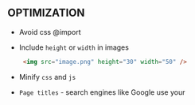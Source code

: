 ## OPTIMIZATION

- Avoid css @import
   
- Include `height` or `width` in images
   ```html
    <img src="image.png" height="30" width="50" />
   ```
- Minify `css` and `js`
 
- `Page titles` - search engines like Google use your <title> tag to understand what your page is about and serve that content to its users. Make sure your <title> tag is less than 160 characters, unique to the page, and click worthy.
  ```html
  <title>Unique page title</title>
  ```

- Minimizing poor user experience  
  Google’s latest algorithm updates reveal that user engagement metrics like dwell time--how long someone stays on your website from the Google search engine results page--are being used for rankings. If users are staying longer on your site compared to your competitors, you will see higher rankings.

- Using the right keywords 
  the core of SEO still depends on the usage of relevant keywords.

- Meta Tags
  A meta tag basically tells the search engines what the content of that specific page is, what exactly that page is about, and how the search engine should show it.
  In Next.js, such attributes should be specified in ./pages/_document.tsx 
```JSX
<Head>
  <title>Example</title>
  <meta name="viewport" content="initial-scale=1.0, width=device-width" key="viewport"/>
  <meta name="description" content="Description of your website" />                            <meta name="author" content="Author's name" />                                 
  <meta name="keywords" content="List, of, keywords" />                                 
  <meta name="application-name" content="Application name" />
</Head>
```
  A nice thing about the Head built-in component is that when you are adding a new meta tag, and you want to make sure that this meta tag will not be duplicated, you can use the key property and it will be rendered only once:

  Social meta tags provide you with a great way to enrich links to your website posted on social media websites or forwarded in private messages.
  ```JSX
  <meta property="og:url" content={currentUrl} />                             
  <meta property="og:title" content={pageTitle} />                             
  <meta name="twitter:title" content={pageTitle} />
  ```
  Some of them should be assigned on a page-to-page basis (like above ones), while some should be assigned globally
  ```JSX
  /* Facebook's Open Graph */
  <meta property="og:type" content="website" />                                 
  <meta property="og:site_name" content={title} />                                 
  <meta property="og:description" content={description} />                                 
  <meta property="og:image" content={image} />                                 
  <meta property="og:image:alt" content={imageAlt} />                                 
  <meta property="og:locale" content="en_CA" />
  /* Twitter */
  <meta name="twitter:card" content="summary_large_image" />                                  <meta name="twitter:description" content={description} />                                  <meta name="twitter:image" content={image} />                                 
  <meta  name="twitter:image:alt" content={imageAlt} />
  ```

- You can use Next.js to measure some metrics such as `FCP` or `LCP` (Largest Contentful Paint). All you have to do is create a custom App component and define a function called reportWebVitals:
```JSX
 //pages/_app.js
  export function reportWebVitals(metric) {
    console.log(metric)
  }
```
The `reportWebVitals` function will be triggered when the final values of any of the metrics have finished on the page

- In August 2014, Google declared HTTPS as a ranking signal. The Hypertext Transfer Protocol Secure (HTTPS) gives your users an extra layer of protection when they share information with you.
## There are two main categories of SEO

- On-page SEO 
  often referred to as making your site or application search engine friendly. Next.js can help you with this type of SEO.
- Off-page SEO 
  includes creating backlinks to your site or creating a social media presence which Next.js can not help you with.

- Enable Crawlers
  it is important to make sure that search engines’ crawlers are able to access your website. One of the most widely used ways to do so is with the robots.txt. Through this file, owners of a website can specify which crawlers are permitted to look for and index which pages.
  This file should sit in the root directory of your website. In Next.js, the ./public folder It is important to note that although most crawlers will follow the instruction given in this file, it does not prevent them from crawling the pages if they would want to. If you wish to keep certain pages private, you should consider password-protecting them.

- Create Sitemap
  A sitemap is a file that essentially contains a list of all of the pages on your website. Google provides a comprehensive overview of it in their guide. In order to generate a sitemap for our Next.js website, we need to consider what types of routes we have (static, dynamic). We also need to decide how often do we want to update it or which events should trigger the update. Once generated in .xml format, we need to compress it and store it in the root directory of the website (./public folder for Next.js app

## --------
- When your site uses server-side rendering, you can return all of the information to the browser in its entirety. This is important because the search engine crawls the page at that moment. If information is not there and your client is still trying to process JS, as well as get data from APIs, the information will be loaded on to the page after the crawl takes place. Even one second of client-side rendering can cost you on-page SEO value.

<img src="">